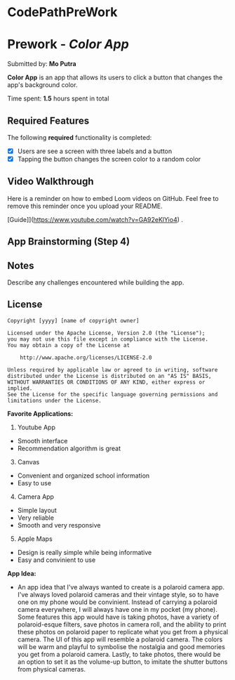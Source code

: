 # CodePathPreWork

# Prework - *Color App*

Submitted by: **Mo Putra**

**Color App** is an app that allows its users to click a button that changes the app's background color.

Time spent: **1.5** hours spent in total

## Required Features

The following **required** functionality is completed:

- [x] Users are see a screen with three labels and a button
- [x] Tapping the button changes the screen color to a random color
 
## Video Walkthrough

Here is a reminder on how to embed Loom videos on GitHub. Feel free to remove this reminder once you upload your README. 

[Guide]](https://www.youtube.com/watch?v=GA92eKlYio4) .

## App Brainstorming (Step 4)

## Notes

Describe any challenges encountered while building the app.

## License

    Copyright [yyyy] [name of copyright owner]

    Licensed under the Apache License, Version 2.0 (the "License");
    you may not use this file except in compliance with the License.
    You may obtain a copy of the License at

        http://www.apache.org/licenses/LICENSE-2.0

    Unless required by applicable law or agreed to in writing, software
    distributed under the License is distributed on an "AS IS" BASIS,
    WITHOUT WARRANTIES OR CONDITIONS OF ANY KIND, either express or implied.
    See the License for the specific language governing permissions and
    limitations under the License.



<b>Favorite Applications: </b>
1. Youtube App
* Smooth interface
* Recommendation algorithm is great
3. Canvas
* Convenient and organized school information
* Easy to use
4. Camera App
* Simple layout
* Very reliable
* Smooth and very responsive
5. Apple Maps
* Design is really simple while being informative
* Easy and convinient to use

<b>App Idea: </b>
* An app idea that I've always wanted to create is a polaroid camera app. I've always loved polaroid cameras and their vintage style, so to have one on my phone would be convinient. Instead of carrying a polaroid camera everywhere, I will always have one in my pocket (my phone). Some features this app would have is taking photos, have a variety of polaroid-esque filters, save photos in camera roll, and the ability to print these photos on polaroid paper to replicate what you get from a physical camera. The UI of this app will resemble a polaroid camera. The colors will be warm and playful to symbolise the nostalgia and good memories you get from a polaroid camera. Lastly, to take photos, there would be an option to set it as the volume-up button, to imitate the shutter buttons from physical cameras. 

